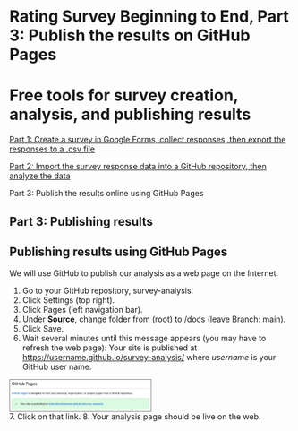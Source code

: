 # Rating Survey Beginning to End, Part 3: Publish the results on GitHub Pages

# Free tools for survey creation, analysis, and publishing results

[Part 1: Create a survey in Google Forms, collect responses, then export the responses to a .csv file](/2022/03/20/survey-pipeline-1.html)

[Part 2: Import the survey response data into a GitHub repository, then analyze the data](/2022/03/26/survey-pipeline-2.html)

Part 3: Publish the results online using GitHub Pages

## Part 3: Publishing results

## Publishing results using GitHub Pages
We will use GitHub to publish our analysis as a web page on the Internet.
1. Go to your GitHub repository, survey-analysis.
2. Click Settings (top right).
3. Click Pages (left navigation bar).
4. Under **Source**, change folder from (root) to /docs (leave Branch: main).
5. Click Save.
6. Wait several minutes until this message appears (you may have to refresh the web page): Your site is published at https://username.github.io/survey-analysis/ where _username_ is your GitHub user name.

<img src="/images/github-pages-published.png" style="border: 1px solid gray; width: 50%; display:block;">
7. Click on that link.
8. Your analysis page should be live on the web.
